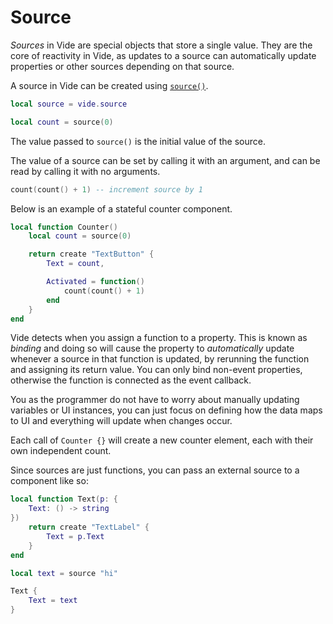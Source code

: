 # Source

*Sources* in Vide are special objects that store a single value. They are the
core of reactivity in Vide, as updates to a source can automatically update
properties or other sources depending on that source.

A source in Vide can be created using
[`source()`](../../api/reactivity-core.md#source).

```lua
local source = vide.source

local count = source(0)
```

The value passed to `source()` is the initial value of the source.

The value of a source can be set by calling it with an argument, and can be read
by calling it with no arguments.

```lua
count(count() + 1) -- increment source by 1
```

Below is an example of a stateful counter component.

```lua
local function Counter()
    local count = source(0)

    return create "TextButton" {
        Text = count,

        Activated = function()
            count(count() + 1)
        end
    }
end
```

Vide detects when you assign a function to a property. This is known
as *binding* and doing so will cause the property to *automatically* update
whenever a source in that function is updated, by rerunning the function and
assigning its return value. You can only bind non-event
properties, otherwise the function is connected as the event callback.

You as the programmer do not have to worry about manually updating variables or
UI instances, you can just focus on defining how the data maps to UI and
everything will update when changes occur.

Each call of `Counter {}` will create a new counter element, each with their own
independent count.

Since sources are just functions, you can pass an external source to a component
like so:

```lua
local function Text(p: {
    Text: () -> string
})
    return create "TextLabel" {
        Text = p.Text
    }
end

local text = source "hi"

Text {
    Text = text
}
```

